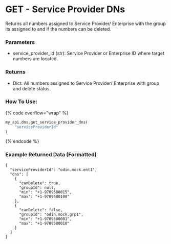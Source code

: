# GET - Service Provider DNs

Returns all numbers assigned to Service Provider/ Enterprise with the group its assigned to and if the numbers can be deleted.

### Parameters&#x20;

* service\_provider\_id (str): Service Provider or Enterprise ID where target numbers are located.

### Returns

* Dict: All numbers assigned to Service Provider/ Enterprise with group and delete status.

### How To Use:

{% code overflow="wrap" %}
```python
my_api.dns.get_service_provider_dns(
    "serviceProviderId"
)
```
{% endcode %}

### Example Returned Data (Formatted)

```
{
  "serviceProviderId": "odin.mock.ent1",
  "dns": [
    {
      "canDelete": true,
      "groupId": null,
      "min": "+1-9709580015",
      "max": "+1-9709580100"
    },
    {
      "canDelete": false,
      "groupId": "odin.mock.grp1",
      "min": "+1-9709580001",
      "max": "+1-9709580010"
    }
  ]
}
```
